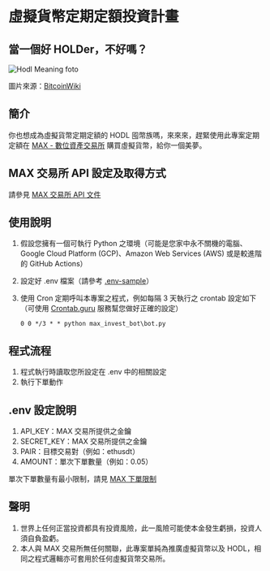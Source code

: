 # 虛擬貨幣定期定額投資計畫

## 當一個好 HOLDer，不好嗎？

![Hodl Meaning foto](https://en.bitcoinwiki.org/upload/en/images/thumb/d/db/HODLing.jpg/400px-HODLing.jpg)

圖片來源：[BitcoinWiki](https://en.bitcoinwiki.org/)



## 簡介

你也想成為虛擬貨幣定期定額的 HODL 囤幣族嗎，來來來，趕緊使用此專案定期定額在 [MAX - 數位資產交易所](https://max.maicoin.com/) 購買虛擬貨幣，給你一個美夢。



## MAX 交易所 API 設定及取得方式

請參見 [MAX 交易所 API 文件](https://max.maicoin.com/documents/api) 



## 使用說明

1. 假設您擁有一個可執行 Python 之環境（可能是您家中永不關機的電腦、Google Cloud Platform (GCP)、Amazon Web Services (AWS) 或是較進階的 GitHub Actions）

2. 設定好 .env 檔案（請參考 [.env-sample](https://github.com/ClarkChiu/MAX-Exchange-Periodic-Crypto-Investment-Plan/blob/master/.env-sample)）

3. 使用 Cron 定期呼叫本專案之程式，例如每隔 3 天執行之 crontab 設定如下（可使用 [Crontab.guru](https://crontab.guru/) 服務幫您做好正確的設定）

   `0 0 */3 * * python max_invest_bot\bot.py`



## 程式流程

1. 程式執行時讀取您所設定在 .env 中的相關設定
2. 執行下單動作



## .env 設定說明

1. API_KEY：MAX 交易所提供之金鑰
2. SECRET_KEY：MAX 交易所提供之金鑰
3. PAIR：目標交易對（例如：ethusdt）
4. AMOUNT：單次下單數量（例如：0.05）



單次下單數量有最小限制，請見  [MAX 下單限制](https://max.maicoin.com/docs/limits)



## 聲明

1. 世界上任何正當投資都具有投資風險，此一風險可能使本金發生虧損，投資人須自負盈虧。
2. 本人與 MAX 交易所無任何關聯，此專案單純為推廣虛擬貨幣以及 HODL，相同之程式邏輯亦可套用於任何虛擬貨幣交易所。 